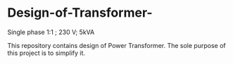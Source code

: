 # Design-of-Transformer-
Single phase 1:1 ; 230 V; 5kVA


This repository contains design of Power Transformer. The sole purpose of this project is to simplify it.

